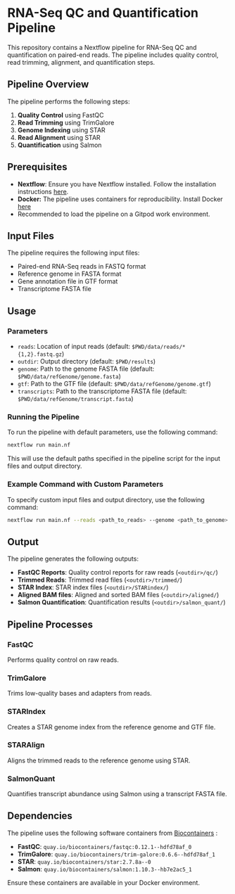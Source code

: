 
# RNA-Seq QC and Quantification Pipeline

This repository contains a Nextflow pipeline for RNA-Seq QC and quantification on paired-end reads. The pipeline includes quality control, read trimming, alignment, and quantification steps.

## Pipeline Overview

The pipeline performs the following steps:
1. **Quality Control** using FastQC
2. **Read Trimming** using TrimGalore
3. **Genome Indexing** using STAR
4. **Read Alignment** using STAR
5. **Quantification** using Salmon

## Prerequisites
- **Nextflow**: Ensure you have Nextflow installed. Follow the installation instructions [here](https://www.nextflow.io/docs/latest/getstarted.html).
- **Docker:** The pipeline uses containers for reproducibility. Install Docker [here](https://docs.docker.com/get-docker/)
- Recommended to load the pipeline on a Gitpod work environment.

## Input Files

The pipeline requires the following input files:
- Paired-end RNA-Seq reads in FASTQ format
- Reference genome in FASTA format
- Gene annotation file in GTF format
- Transcriptome FASTA file

## Usage

### Parameters

- `reads`: Location of input reads (default: `$PWD/data/reads/*{1,2}.fastq.gz`)
- `outdir`: Output directory (default: `$PWD/results`)
- `genome`: Path to the genome FASTA file (default: `$PWD/data/refGenome/genome.fasta`)
- `gtf`: Path to the GTF file (default: `$PWD/data/refGenome/genome.gtf`)
- `transcripts`: Path to the transcriptome FASTA file (default: `$PWD/data/refGenome/transcript.fasta`)

### Running the Pipeline

To run the pipeline with default parameters, use the following command:

```bash
nextflow run main.nf
```

This will use the default paths specified in the pipeline script for the input files and output directory.

### Example Command with Custom Parameters

To specify custom input files and output directory, use the following command:

```bash
nextflow run main.nf --reads <path_to_reads> --genome <path_to_genome> --gtf <path_to_gtf> --transcripts <path_to_transcripts> --outdir <output_directory>
```

## Output

The pipeline generates the following outputs:
- **FastQC Reports**: Quality control reports for raw reads (`<outdir>/qc/`)
- **Trimmed Reads**: Trimmed read files (`<outdir>/trimmed/`)
- **STAR Index**: STAR index files (`<outdir>/STARindex/`)
- **Aligned BAM files**: Aligned and sorted BAM files (`<outdir>/aligned/`)
- **Salmon Quantification**: Quantification results (`<outdir>/salmon_quant/`)

## Pipeline Processes

### FastQC

Performs quality control on raw reads.

### TrimGalore

Trims low-quality bases and adapters from reads.

### STARIndex

Creates a STAR genome index from the reference genome and GTF file.

### STARAlign

Aligns the trimmed reads to the reference genome using STAR.

### SalmonQuant

Quantifies transcript abundance using Salmon using a transcript FASTA file.

## Dependencies

The pipeline uses the following software containers from [Biocontainers](https://biocontainers.pro/) :

- **FastQC**: `quay.io/biocontainers/fastqc:0.12.1--hdfd78af_0`
- **TrimGalore**: `quay.io/biocontainers/trim-galore:0.6.6--hdfd78af_1`
- **STAR**: `quay.io/biocontainers/star:2.7.8a--0`
- **Salmon**: `quay.io/biocontainers/salmon:1.10.3--hb7e2ac5_1`

Ensure these containers are available in your Docker environment.
